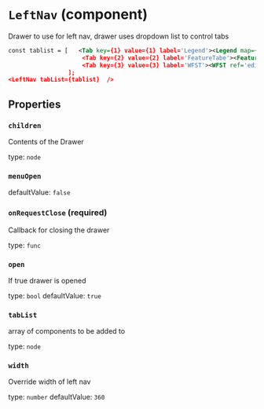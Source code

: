 `LeftNav` (component)
=====================

Drawer to use for left nav, drawer uses dropdown list to control tabs

```xml
const tablist = [   <Tab key={1} value={1} label='Legend'><Legend map={map} /></Tab>,
                     <Tab key={2} value={2} label='FeatureTabe'><FeatureTable ref='table' map={map} /></Tab>,
                     <Tab key={3} value={3} label='WFST'><WFST ref='edit' toggleGroup='navigation' showEditForm={true} map={map} />]</Tab>
                 ];
<LeftNav tabList={tablist}  />
```

Properties
----------

### `children`

Contents of the Drawer

type: `node`


### `menuOpen`

defaultValue: `false`


### `onRequestClose` (required)

Callback for closing the drawer

type: `func`


### `open`

If true drawer is opened

type: `bool`
defaultValue: `true`


### `tabList`

array of <tab> components to be added to <Tabs>

type: `node`


### `width`

Override width of left nav

type: `number`
defaultValue: `360`

